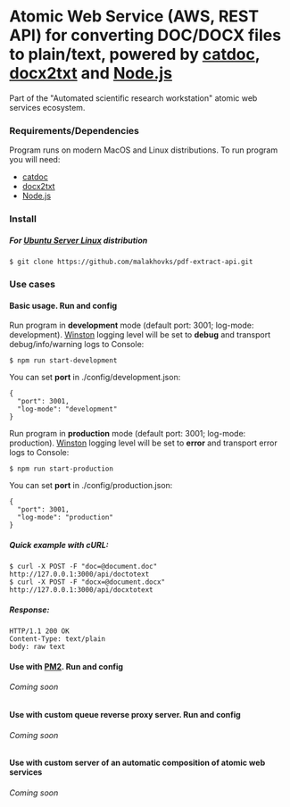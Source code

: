 # Atomic Web Service (AWS, REST API) for converting DOC/DOCX files to plain/text, powered by [catdoc](http://www.wagner.pp.ru/~vitus/software/catdoc/), [docx2txt](http://docx2txt.sourceforge.net/) and [Node.js](https://nodejs.org)

Part of the "Automated scientific research workstation" atomic web services ecosystem.

### Requirements/Dependencies

Program runs on modern MacOS and Linux distributions.
To run program you will need:

* [catdoc](http://www.wagner.pp.ru/~vitus/software/catdoc/)
* [docx2txt](http://docx2txt.sourceforge.net/)
* [Node.js](https://nodejs.org)

### Install

##### For [Ubuntu Server Linux](https://www.ubuntu.com/download/server) distribution

```
$ git clone https://github.com/malakhovks/pdf-extract-api.git

```

### Use cases

#### Basic usage. Run and config

Run program in **development** mode (default port: 3001; log-mode: development).
[Winston](https://www.npmjs.com/package/winston) logging level will be set to **debug** and transport debug/info/warning logs to Console:

```
$ npm run start-development
```

You can set **port** in ./config/development.json:

```
{
  "port": 3001,
  "log-mode": "development"
}
```

Run program in **production** mode (default port: 3001; log-mode: production).
[Winston](https://www.npmjs.com/package/winston) logging level will be set to **error** and transport error logs to Console:

```
$ npm run start-production
```

You can set **port** in ./config/production.json:

```
{
  "port": 3001,
  "log-mode": "production"
}
```

##### Quick example with cURL:

```
$ curl -X POST -F "doc=@document.doc" http://127.0.0.1:3000/api/doctotext
$ curl -X POST -F "docx=@document.docx" http://127.0.0.1:3000/api/docxtotext
```

##### Response:

```
HTTP/1.1 200 OK
Content-Type: text/plain
body: raw text
```

#### Use with [PM2](http://pm2.keymetrics.io/). Run and config

###### Coming soon

#### Use with custom queue reverse proxy server. Run and config

###### Coming soon

#### Use with custom server of an automatic composition of atomic web services

###### Coming soon